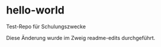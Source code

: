 # hello-world
Test-Repo für Schulungszwecke

Diese Änderung wurde im Zweig readme-edits durchgeführt.


